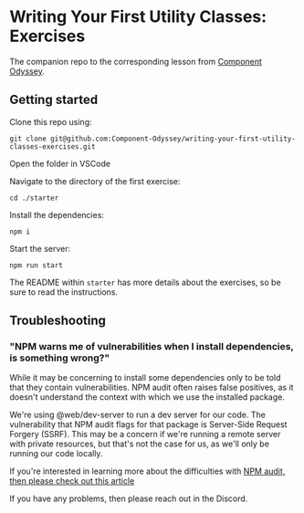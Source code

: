 # Writing Your First Utility Classes: Exercises

The companion repo to the corresponding lesson from [Component Odyssey](https://component-odyssey.com).

## Getting started

Clone this repo using:

`git clone git@github.com:Component-Odyssey/writing-your-first-utility-classes-exercises.git`

Open the folder in VSCode

Navigate to the directory of the first exercise:

`cd ./starter`

Install the dependencies:

`npm i`

Start the server:

`npm run start`

The README within `starter` has more details about the exercises, so be sure to read the instructions.

## Troubleshooting

### "NPM warns me of vulnerabilities when I install dependencies, is something wrong?"

While it may be concerning to install some dependencies only to be told that they contain vulnerabilities. NPM audit often raises false positives, as it doesn't understand the context with which we use the installed package.

We're using @web/dev-server to run a dev server for our code. The vulnerability that NPM audit flags for that package is Server-Side Request Forgery (SSRF). This may be a concern if we're running a remote server with private resources, but that's not the case for us, as we'll only be running our code locally.

If you're interested in learning more about the difficulties with [NPM audit, then please check out this article](https://overreacted.io/npm-audit-broken-by-design/)

If you have any problems, then please reach out in the Discord.

